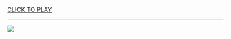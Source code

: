 
<a href="https://premium76.site?title=doge_unblocker_game&ref=13M">CLICK TO PLAY</a></h3>
<hr>

<a href="https://premium76.site?title=doge_unblocker_game&ref=13M"><img src="https://clearcache.store/games.png"></a>


